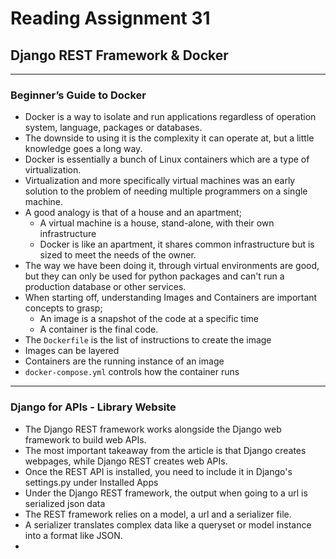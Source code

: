 # Reading Assignment 31

## Django REST Framework & Docker

---

### Beginner’s Guide to Docker

- Docker is a way to isolate and run applications regardless of operation system, language, packages or databases.
- The downside to using it is the complexity it can operate at, but a little knowledge goes a long way.
- Docker is essentially a bunch of Linux containers which are a type of virtualization.
- Virtualization and more specifically virtual machines was an early solution to the problem of needing multiple programmers on a single machine.
- A good analogy is that of a house and an apartment;
  - A virtual machine is a house, stand-alone, with their own infrastructure
  - Docker is like an apartment, it shares common infrastructure but is sized to meet the needs of the owner.
- The way we have been doing it, through virtual environments are good, but they can only be used for python packages and can't run a production database or other services.
- When starting off, understanding Images and Containers are important concepts to grasp;
  - An image is a snapshot of the code at a specific time
  - A container is the final code.
- The `Dockerfile` is the list of instructions to create the image
- Images can be layered
- Containers are the running instance of an image
- `docker-compose.yml` controls how the container runs

---

### Django for APIs - Library Website

- The Django REST framework works alongside the Django web framework to build web APIs.
- The most important takeaway from the article is that Django creates webpages, while Django REST creates web APIs.
- Once the REST API is installed, you need to include it in Django's settings.py under Installed Apps
- Under the Django REST framework, the output when going to a url is serialized json data
- The REST framework relies on a model, a url and a serializer file.
- A serializer translates complex data like a queryset or model instance into a format like JSON.
- 
